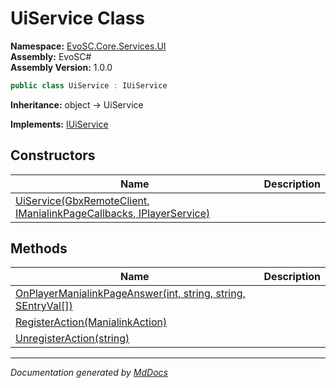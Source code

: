 ﻿<!--  
  <auto-generated>   
    The contents of this file were generated by a tool.  
    Changes to this file may be list if the file is regenerated  
  </auto-generated>   
-->

# UiService Class

**Namespace:** [EvoSC.Core.Services.UI](../index.md)  
**Assembly:** EvoSC\#  
**Assembly Version:** 1.0.0

```csharp
public class UiService : IUiService
```

**Inheritance:** object → UiService

**Implements:** [IUiService](../../../../Interfaces/UI/IUiService/index.md)

## Constructors

| Name                                                                                         | Description |
| -------------------------------------------------------------------------------------------- | ----------- |
| [UiService(GbxRemoteClient, IManialinkPageCallbacks, IPlayerService)](constructors/index.md) |             |

## Methods

| Name                                                                                                      | Description |
| --------------------------------------------------------------------------------------------------------- | ----------- |
| [OnPlayerManialinkPageAnswer(int, string, string, SEntryVal\[\])](methods/OnPlayerManialinkPageAnswer.md) |             |
| [RegisterAction(ManialinkAction)](methods/RegisterAction.md)                                              |             |
| [UnregisterAction(string)](methods/UnregisterAction.md)                                                   |             |

___

*Documentation generated by [MdDocs](https://github.com/ap0llo/mddocs)*
